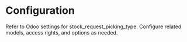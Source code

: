 # Configuration

Refer to Odoo settings for stock_request_picking_type. Configure related models, access rights, and options as needed.
